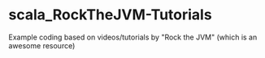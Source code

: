 # scala_RockTheJVM-Tutorials
Example coding based on videos/tutorials by "Rock the JVM" (which is an awesome resource)
